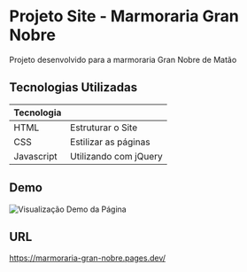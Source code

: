 # Projeto Site - Marmoraria Gran Nobre

Projeto desenvolvido para a marmoraria Gran Nobre de Matão

## Tecnologias Utilizadas

| Tecnologia |                       |
| ---------- | --------------------- |
| HTML       | Estruturar o Site     |
| CSS        | Estilizar as páginas  |
| Javascript | Utilizando com jQuery |

## Demo

![Visualização Demo da Página](https://i.imgur.com/b6lcPqt.png)

## URL

https://marmoraria-gran-nobre.pages.dev/
